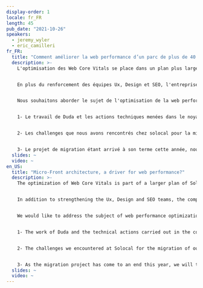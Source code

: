```yaml
---
display-order: 1
locale: fr_FR
length: 45
pub_date: "2021-10-26"
speakers:
  - jeremy_wyler
  - eric_camilleri
fr_FR:
  title: "Comment améliorer la web performance d’un parc de plus de 40 000 sites"
  description: >-
    L'optimisation des Web Core Vitals se place dans un plan plus large de la division Sites de Solocal, visant a considérablement améliorer la performance, le design & la qualité des contenus, dans un objectif de référencement local, des centaines de sites internet que nous produisons chaque semaine pour nos clients TPE / PME. 


    En plus du renforcement des équipes Ux, Design et SEO, l'entreprise a, depuis près de 3 ans, modernisé son socle technologique par le biais d'un partenariat avec l'entreprise Duda, éditrice d'un CMS éponyme disponible en offre SaaS.


    Nous souhaitons aborder le sujet de l'optimisation de la web performance sous la forme d'un retour d'expérience en 3 parties : 


    1- Le travail de Duda et les actions techniques menées dans le noyau de la solution pour l'optimisation des CWV. Nous pourrons présenter pour illustrer les actions techniques entreprises, des données d'évolutions des scores de web performance sur les 3 CVW pour l'intégralité du parc Duda, mais aussi avec un focus sur le parc de site Solocal. Le tout se basant sur des données Terrain.


    2- Les challenges que nous avons rencontrés chez solocal pour la migration de notre parc, qui était alors hébergés et gérés en interne sur des socles technologiques peu adaptés aux enjeux du web mobile. Nous présenterons les points bloquants majeurs identifiés et ce que nous avons entrepris pour les résoudre. Nous pourrons illustrer cela en comparant les performances des sites ""migrés"" vs les sites nativement réalisés sur Duda ces dernières années.


    3- Le projet de migration étant arrivé à son terme cette année, nous ferons un état des lieux de ce qu'il nous reste à faire sur le sujet, et Duda donnera des perspectives sur les évolutions à venir sur la plateforme pour continuer à améliorer la web performance.
  slides: ~
  video: ~
en_US:
  title: "Micro-Front architecture, a driver for web performance?"
  description: >-
    The optimization of Web Core Vitals is part of a larger plan of Solocal's Sites division, aiming to considerably improve the performance, design and quality of content, with a view to local referencing, of the hundreds of websites we produce each week for our small and medium-sized business customers. 


    In addition to strengthening the Ux, Design and SEO teams, the company has, for nearly 3 years, modernized its technological base through a partnership with the company Duda, publisher of an eponymous CMS available in SaaS offer.


    We would like to address the subject of web performance optimization in the form of a 3-part feedback: 


    1- The work of Duda and the technical actions carried out in the core of the solution for CWV optimization. To illustrate the technical actions undertaken, we will present data on the evolution of web performance scores on the 3 CWVs for the entire Duda site, but also with a focus on the Solocal site. All based on field data.


    2- The challenges we encountered at Solocal for the migration of our site, which was then hosted and managed internally on technological platforms not well adapted to the challenges of the mobile web. We will present the major blocking points identified and what we have done to solve them. We will illustrate this by comparing the performance of the "migrated" sites vs. the sites natively built on Duda in recent years.


    3- As the migration project has come to an end this year, we will take stock of what remains to be done on the subject, and Duda will give an outlook on future developments on the platform to continue improving web performance.
  slides: ~
  video: ~
---
```


